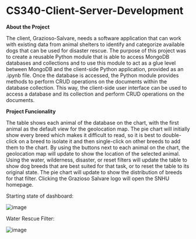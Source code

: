 # CS340-Client-Server-Development
<b> About the Project </b>

The client, Grazioso-Salvare, needs a software application that can work with existing data from animal shelters to identify and categorize available dogs that can be used for disaster rescue. The purpose of this project was to create a reusable Python module that is able to access MongoDB databases and collections and to use this module to act as a glue level between MongoDB and the client-side Python application, provided as an .ipynb file. Once the database is accessed, the Python module provides methods to perform CRUD operations on the documents within the database collection. This way, the client-side user interface can be used to access a database and its collection and perform CRUD operations on the documents.



<b> Project Funcionality </b>

The table shows each animal of the database on the chart, with the first animal as the default view for the geolocation map. The pie chart will initially show every breed which makes it difficult to read, so it is best to double-click on a breed to isolate it and then single-click on other breeds to add them to the chart. By using the buttons next to each animal on the chart, the geolocation map will update to show the location of the selected animal. Using the water, wilderness, disaster, or reset filters will update the table to show dog breeds that are best suited for that task, or to reset the table to its original state. The pie chart will update to show the distribution of breeds for that filter. Clicking the Grazioso Salvare logo will open the SNHU homepage.

Starting state of dashboard: 


![image](https://user-images.githubusercontent.com/95947696/209023782-7d9a3018-9aef-429e-bee5-7689d78f4213.png)

Water Rescue Filter:


![image](https://user-images.githubusercontent.com/95947696/209025649-c283a644-00fa-47d2-9ab7-e7122a7df63c.png)




